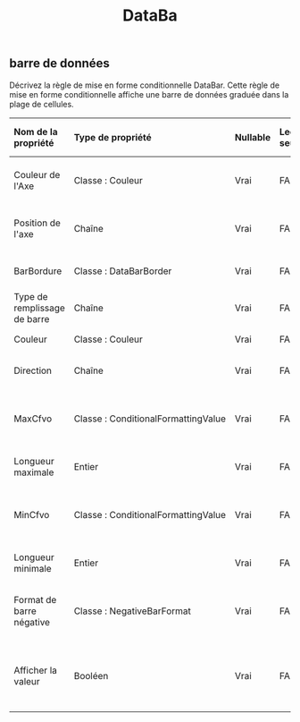 ﻿---
title: DataBa
second_title: Aspose.Cells Cloud Documen
type: docs
url: /fr/specification/model/databar/
description: "Aspose.Cells Spécification du modèle cloud : DataBar. Gérez sans effort Excel et d'autres feuilles de calcul avec des fonctionnalités telles que l'ouverture, la génération, l'édition, le fractionnement, la fusion, la comparaison et la conversion."
kwords: Excel, Office, feuille de calcul, Cloud REST API, barre de données
weight: 50
---
## **barre de données**

 Décrivez la règle de mise en forme conditionnelle DataBar. Cette règle de mise en forme conditionnelle affiche une barre de données graduée dans la plage de cellules.

| Nom de la propriété| Type de propriété| Nullable| Lecture seulement| Valeur par défaut| Description|
|:- |:- |:- |:- |:- |:- |
| Couleur de l'Axe| Classe : Couleur| Vrai| FAUX|| Obtient la couleur de l'axe des cellules avec une mise en forme conditionnelle sous forme de barres de données.|
| Position de l'axe| Chaîne| Vrai| FAUX|| Obtient ou définit la position de l'axe des barres de données spécifiées par une règle de mise en forme conditionnelle.|
| BarBordure| Classe : DataBarBorder| Vrai| FAUX|| Obtient un objet qui spécifie la bordure d'une barre de données.|
| Type de remplissage de barre| Chaîne| Vrai| FAUX|| Obtient ou définit la façon dont une barre de données est remplie de couleur.|
| Couleur| Classe : Couleur| Vrai| FAUX|| Obtenez ou définissez la couleur de cette DataBar.|
| Direction| Chaîne| Vrai| FAUX||Obtient ou définit la direction dans laquelle la barre de données est affichée.|
| MaxCfvo| Classe : ConditionalFormattingValue| Vrai| FAUX|| Obtenez ou définissez l'objet de valeur maximale de ce DataBar. Impossible de définir null ou CFValueObject avec le type FormatConditionValueType.Min.|
| Longueur maximale| Entier| Vrai| FAUX|| Représente la longueur maximale de la barre de données.|
| MinCfvo| Classe : ConditionalFormattingValue| Vrai| FAUX|| Obtenez ou définissez l'objet de valeur minimale de ce DataBar. Impossible de définir null ou CFValueObject avec le type FormatConditionValueType.Max.|
| Longueur minimale| Entier| Vrai| FAUX|| Représente la longueur minimale de la barre de données.|
| Format de barre négative| Classe : NegativeBarFormat| Vrai| FAUX|| Obtient l'objet NegativeBarFormat associé à une règle de mise en forme conditionnelle de barre de données.|
| Afficher la valeur| Booléen| Vrai| FAUX|| Obtenez ou définissez l'indicateur indiquant s'il faut afficher les valeurs des cellules sur lesquelles cette barre de données est appliquée. La valeur par défaut est vraie.|

